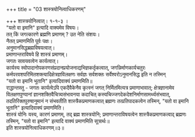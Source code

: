 +++
title = "03 शास्त्रयोनित्वाधिकरणम्"

+++
शास्त्रयोनित्वात्। १-१-३ ।  
"यतो वा इमानि" इत्यादि वाक्यमेव विषयः।  
तत् किं जगत्कारणे ब्रह्मणि प्रमाणम् ? उत नेति संशयः।  
नैतत् प्रमाणमिति पूर्वः पक्षः।  
अनुमानसिद्धब्रह्मविषयत्वात्।  
प्रमाणान्तराविषये हि शास्त्रं प्रमाणम्।  
जगतः सावयवत्वेन कार्यत्वात्।  
कार्यस्य स्वोपादानोपकरणसंप्रदानप्रयोजनाद्यभिज्ञकर्तृकत्वात्, जगन्निर्माणकार्यचतुरः कर्मपरवशपरिमितशक्त्यादिक्षेत्रज्ञविलक्षणः सर्वज्ञः सर्वशक्तः सर्वेश्वरोऽनुमानसिद्ध इति न तस्मिन्  
"यतो वा इमानि भूतानि" इत्यादिवाक्यं प्रमाणमिति॥  
राद्धान्तस्तु - जगतः कार्यत्वेऽपि एकदैवैकेनैव कृत्स्नं जगत् निर्मितमित्यत्र प्रमाणाभावात्; क्षेत्रज्ञानामेव विलक्षणपुण्यानां ज्ञानशक्तिवैचित्र्यसंभावनया कदाचित् कस्यचिज्जगदेकदेशनिर्माणसामर्थ्यसंभवात्, तदतिरिक्तपुरुषानुमानं न संभवतीति शास्त्रैकप्रमाणकत्वात् ब्रह्मणः तत्प्रतिपादकत्वेन तस्मिन्, "यतो वा इमानि भूतानि" इत्यादिवाक्यं प्रमाणमिति।  
शास्त्रं योनिः यस्य, कारणं प्रमाणम्, तद् ब्रह्म शास्त्रयोनि; प्रमाणान्तराविषयत्वेन शास्त्रैकप्रमाणकत्वाद् ब्रह्मणः तस्मिन्, "यतो वा इमानि" इत्यादि वाक्यं प्रमाणमिति सूत्रार्थः॥  
इति शास्त्रयोनित्वाधिकरणम्॥३॥